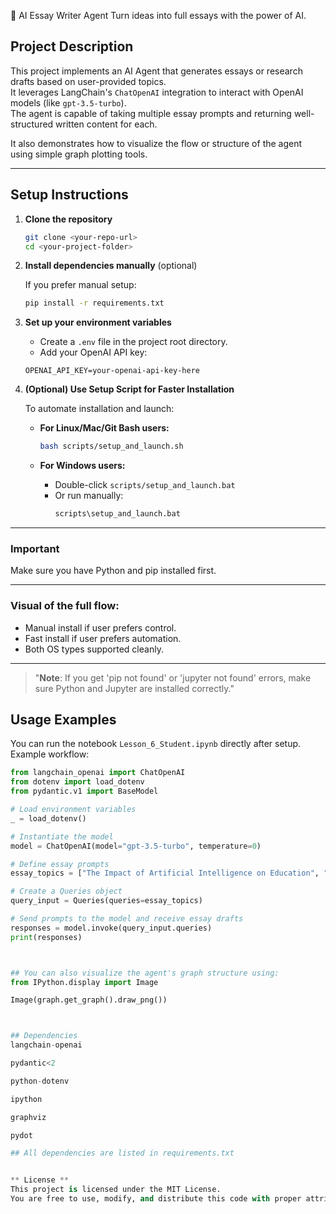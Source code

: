 📄 AI Essay Writer Agent
Turn ideas into full essays with the power of AI.

## Project Description
This project implements an AI Agent that generates essays or research drafts based on user-provided topics.  
It leverages LangChain's `ChatOpenAI` integration to interact with OpenAI models (like `gpt-3.5-turbo`).  
The agent is capable of taking multiple essay prompts and returning well-structured written content for each.

It also demonstrates how to visualize the flow or structure of the agent using simple graph plotting tools.

---

## Setup Instructions

1. **Clone the repository**

    ```bash
    git clone <your-repo-url>
    cd <your-project-folder>
    ```

2. **Install dependencies manually** (optional)

    If you prefer manual setup:
    
    ```bash
    pip install -r requirements.txt
    ```

3. **Set up your environment variables**

    - Create a `.env` file in the project root directory.
    - Add your OpenAI API key:
    
    ```
    OPENAI_API_KEY=your-openai-api-key-here
    ```

4. **(Optional) Use Setup Script for Faster Installation**

    To automate installation and launch:

    - **For Linux/Mac/Git Bash users:**
      ```bash
      bash scripts/setup_and_launch.sh
      ```

    - **For Windows users:**
      - Double-click `scripts/setup_and_launch.bat`
      - Or run manually:
        ```bash
        scripts\setup_and_launch.bat
        ```

---


### **Important**
Make sure you have Python and pip installed first.

---

### Visual of the full flow:

- Manual install if user prefers control.
- Fast install if user prefers automation.
- Both OS types supported cleanly.

---


> "**Note**: If you get 'pip not found' or 'jupyter not found' errors, make sure Python and Jupyter are installed correctly."  


## Usage Examples

You can run the notebook `Lesson_6_Student.ipynb` directly after setup.  
Example workflow:

```python
from langchain_openai import ChatOpenAI
from dotenv import load_dotenv
from pydantic.v1 import BaseModel

# Load environment variables
_ = load_dotenv()

# Instantiate the model
model = ChatOpenAI(model="gpt-3.5-turbo", temperature=0)

# Define essay prompts
essay_topics = ["The Impact of Artificial Intelligence on Education", "Climate Change and Its Global Effects"]

# Create a Queries object
query_input = Queries(queries=essay_topics)

# Send prompts to the model and receive essay drafts
responses = model.invoke(query_input.queries)
print(responses)



## You can also visualize the agent's graph structure using:
from IPython.display import Image

Image(graph.get_graph().draw_png())



## Dependencies
langchain-openai

pydantic<2

python-dotenv

ipython

graphviz

pydot

## All dependencies are listed in requirements.txt


** License **
This project is licensed under the MIT License.
You are free to use, modify, and distribute this code with proper attribution.